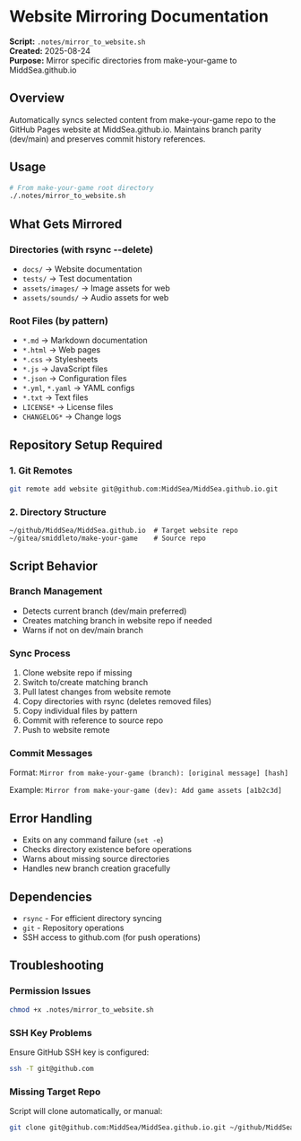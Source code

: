 # Website Mirroring Documentation

**Script:** `.notes/mirror_to_website.sh`  
**Created:** 2025-08-24  
**Purpose:** Mirror specific directories from make-your-game to MiddSea.github.io

## Overview

Automatically syncs selected content from make-your-game repo to the GitHub Pages website at MiddSea.github.io. Maintains branch parity (dev/main) and preserves commit history references.

## Usage

```bash
# From make-your-game root directory
./.notes/mirror_to_website.sh
```

## What Gets Mirrored

### Directories (with rsync --delete)
- `docs/` → Website documentation
- `tests/` → Test documentation  
- `assets/images/` → Image assets for web
- `assets/sounds/` → Audio assets for web

### Root Files (by pattern)
- `*.md` → Markdown documentation
- `*.html` → Web pages
- `*.css` → Stylesheets
- `*.js` → JavaScript files
- `*.json` → Configuration files
- `*.yml`, `*.yaml` → YAML configs
- `*.txt` → Text files
- `LICENSE*` → License files
- `CHANGELOG*` → Change logs

## Repository Setup Required

### 1. Git Remotes
```bash
git remote add website git@github.com:MiddSea/MiddSea.github.io.git
```

### 2. Directory Structure
```
~/github/MiddSea/MiddSea.github.io  # Target website repo
~/gitea/smiddleto/make-your-game    # Source repo
```

## Script Behavior

### Branch Management
- Detects current branch (dev/main preferred)
- Creates matching branch in website repo if needed
- Warns if not on dev/main branch

### Sync Process
1. Clone website repo if missing
2. Switch to/create matching branch
3. Pull latest changes from website remote
4. Copy directories with rsync (deletes removed files)
5. Copy individual files by pattern
6. Commit with reference to source repo
7. Push to website remote

### Commit Messages
Format: `Mirror from make-your-game (branch): [original message] [hash]`

Example: `Mirror from make-your-game (dev): Add game assets [a1b2c3d]`

## Error Handling

- Exits on any command failure (`set -e`)
- Checks directory existence before operations
- Warns about missing source directories
- Handles new branch creation gracefully

## Dependencies

- `rsync` - For efficient directory syncing
- `git` - Repository operations
- SSH access to github.com (for push operations)

## Troubleshooting

### Permission Issues
```bash
chmod +x .notes/mirror_to_website.sh
```

### SSH Key Problems
Ensure GitHub SSH key is configured:
```bash
ssh -T git@github.com
```

### Missing Target Repo
Script will clone automatically, or manual:
```bash
git clone git@github.com:MiddSea/MiddSea.github.io.git ~/github/MiddSea/MiddSea.github.io
```